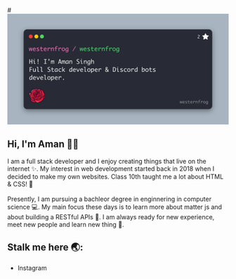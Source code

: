 #<img src="westernfrog.jpg" alt="a banner that shows my name">
## Hi, I'm Aman 👋🐸
<p>I am a full stack developer and I enjoy creating things that live on the internet ✨. My interest in web development started back in 2018 when I decided to make my own websites. Class 10th taught me a lot about HTML & CSS! 🐸
<br><br>
Presently, I am pursuing a bachleor degree in enginnering in computer science 💻. My main focus these days is to learn more about matter js and about building a RESTful APIs 🐷. I am always ready for new experience, meet new people and learn new thing 🤩.</p>

## Stalk me here 🌏:
- Instagram



